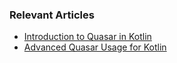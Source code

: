 ### Relevant Articles

- [Introduction to Quasar in Kotlin](https://www.baeldung.com/kotlin-quasar)
- [Advanced Quasar Usage for Kotlin](https://www.baeldung.com/kotlin-quasar-advanced)
